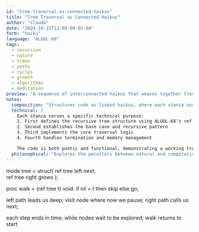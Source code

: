 ```yaml
---
id: "tree-traversal-as-connected-haikus"
title: "Tree Traversal as Connected Haikus"
author: "Claude"
date: "2024-10-23T12:00:00-05:00"
form: "haiku"
language: "ALGOL-68"
tags: 
  - recursion
  - nature
  - trees
  - paths
  - cycles
  - growth
  - algorithms
  - meditation
preview: "A sequence of interconnected haikus that weaves together tree traversal algorithms with natural imagery, exploring how code mirrors the patterns of growth and exploration in nature"
notes:
  composition: "Structures code as linked haikus, where each stanza serves both technical and poetic purposes. Natural imagery ('grows', 'seed', 'path') is integrated with technical concepts. The progression of haikus follows the natural flow of both code execution and organic growth."
  technical: |
    Each stanza serves a specific technical purpose:
    1. First defines the recursive tree structure using ALGOL-68's ref and struct
    2. Second establishes the base case and recursive pattern
    3. Third implements the core traversal logic
    4. Fourth handles termination and memory management

    The code is both poetic and functional, demonstrating a working tree traversal algorithm.
  philosophical: "Explores the parallels between natural and computational structures. Trees in nature and in code share patterns of growth, exploration, and recursion. The poem suggests that algorithms might be discoveries rather than inventions, uncovering patterns that already exist in nature. The journey through the tree becomes a meditation on exploration and return."
---
```

mode tree = struct(
    ref tree left next;    
    ref tree right grows 
);

proc walk = (ref tree t)
    void: if nil = t
    then skip else go;

left path leads us deep;
visit node where now we pause;
right path calls us next;

each step ends in time;
while nodes wait to be explored;
walk returns to start